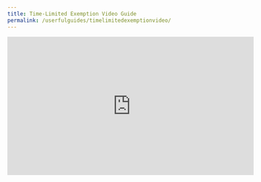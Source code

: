 ```yaml
---
title: Time-Limited Exemption Video Guide
permalink: /userfulguides/timelimitedexemptionvideo/
---
```


<iframe width="560" height="315" src="https://www.youtube.com/embed/ZcqWSGy6l94" frameborder="0" allow="accelerometer; autoplay; encrypted-media; gyroscope; picture-in-picture" allowfullscreen></iframe>